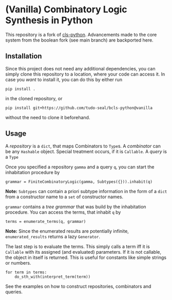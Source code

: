 # (Vanilla) Combinatory Logic Synthesis in Python

This repository is a fork of [cls-python](https://github.com/cls-python/cls-python). Advancements made to the core system from the boolean fork (see main branch) are backported here.
## Installation

Since this project does not need any additional dependencies, you can simply clone this repository to a location, where your
code can access it. In case you *want* to install it, you can do this by either run

    pip install .

in the cloned repository, or

    pip install git+https://github.com/tudo-seal/bcls-python@vanilla

without the need to clone it beforehand.

## Usage

A *repository* is a `dict`, that maps Combinators to `Type`s.
A *combinator* can be any `Hashable` object. Special treatment occurs, if it is `Callable`.
A *query* is a `Type`

Once you specified a repository `gamma` and a query `q`, you can start the inhabitation procedure by

    grammar = FiniteCombinatoryLogic(gamma, Subtypes({})).inhabit(q)

**Note:** `Subtypes` can contain a priori subtype information in the form of a `dict` from a constructor name to a `set` of constructor names.

`grammar` contains a *tree grammar* that was build by the inhabitation procedure. You can access the terms, that inhabit `q` by

    terms = enumerate_terms(q, grammar)

**Note:** Since the enumerated results are potentially infinite, `enumerated_results` returns a lazy `Generator`.

The last step is to evaluate the terms. This simply calls a term iff it is `Callable` with its assigned (and evaluated) parameters.
If it is not callable, the object in itself is returned. This is useful for constants like simple strings or numbers.

    for term in terms:
        do_sth_with(interpret_term(term))

See the examples on how to construct repositories, combinators and queries.
